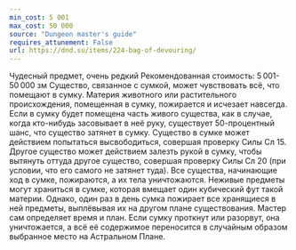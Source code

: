 ```yaml
---
min_cost: 5 001
max_cost: 50 000
source: "Dungeon master's guide"
requires_attunement: False
url: https://dnd.su/items/224-bag-of-devouring/
---
```


Чудесный предмет, очень редкий
Рекомендованная стоимость: 5 001-50 000 зм
Существо, связанное с сумкой, может чувствовать всё, что помещают в сумку. Материя животного или растительного происхождения, помещенная в сумку, пожирается и исчезает навсегда. Если в сумку будет помещена часть живого существа, как в случае, когда кто-нибудь засовывает в неё руку, существует 50-процентный шанс, что существо затянет в сумку. Существо в сумке может действием попытаться высвободиться, совершая проверку Силы Сл 15. Другое существо может действием залезть рукой в сумку, чтобы вытянуть оттуда другое существо, совершая проверку Силы Сл 20 (при условии, что его самого не затянет туда). Все существа, начинающие ход в сумке, пожираются, а их тела уничтожаются.
Неживые предметы могут храниться в сумке, которая вмещает один кубический фут такой материи. Однако, один раз в день сумка пожирает все хранящиеся в ней предметы, выплёвывая их на другом плане существования. Мастер сам определяет время и план.
Если сумку проткнут или разорвут, она уничтожается, а всё её содержимое переносится в случайным образом выбранное место на Астральном Плане.